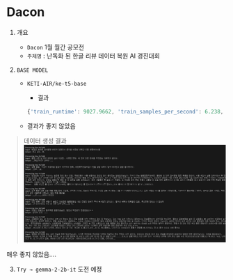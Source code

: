 # Dacon

1. 개요 
    - `Dacon` 1월 월간 공모전 
    - `주제명` : 난독화 된 한글 리뷰 데이터 복원 AI 경진대회 

2. `BASE MODEL` 
    - `KETI-AIR/ke-t5-base`

        - 결과 
        ```javascript 
        {'train_runtime': 9027.9662, 'train_samples_per_second': 6.238, 'train_steps_per_second': 0.26, 'train_loss': 46.53049561718125, 'epoch': 4.99}
        ```
    
    - 결과가 좋지 않았음 

> 데이터 생성 결과 
![alt text](./image/image.png)

매우 좋지 않았음....

3. `Try → gemma-2-2b-it` 도전 예정 